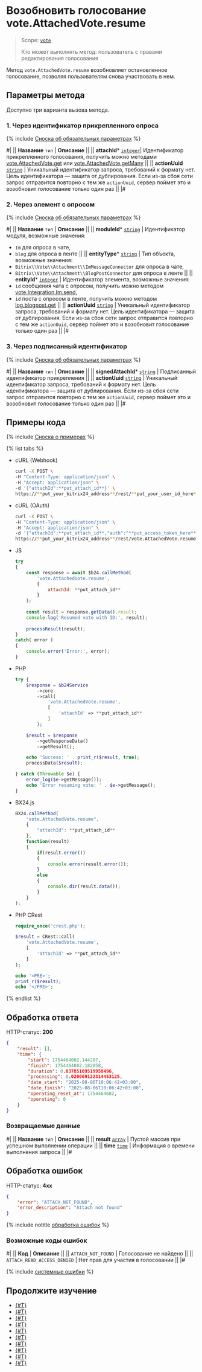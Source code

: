 # Возобновить голосование vote.AttachedVote.resume

> Scope: [`vote`](../scopes/permissions.md)
>
> Кто может выполнять метод: пользователь с правами редактирования голосования

Метод `vote.AttachedVote.resume` возобновляет остановленное голосование, позволяя пользователям снова участвовать в нем.

## Параметры метода

Доступно три варианта вызова метода.

### 1. Через идентификатор прикрепленного опроса

{% include [Сноска об обязательных параметрах](../../_includes/required.md) %}

#|
|| **Название**
`тип` | **Описание** ||
|| **attachId***
[`integer`](../data-types.md)| Идентификатор прикрепленного голосования, получить можно методами [vote.AttachedVote.get](./vote.attachedvote.get.md) или [vote.AttachedVote.getMany](./vote.attachedvote.getMany.md) ||
|| **actionUuid**
[`string`](../data-types.md) | Уникальный идентификатор запроса, требований к формату нет.
Цель идентификатора — защита от дублирования. Если из-за сбоя сети запрос отправится повторно с тем же `actionUuid`, сервер поймет это и возобновит голосование только один раз ||
|#

### 2. Через элемент с опросом

{% include [Сноска об обязательных параметрах](../../_includes/required.md) %}

#|
|| **Название**
`тип` | **Описание** ||
|| **moduleId***
[`string`](../data-types.md) | Идентификатор модуля, возможные значения:
- `Im` для опроса в чате,
- `blog` для опроса в ленте ||
|| **entityType***
[`string`](../data-types.md) | Тип объекта, возможные значения:
- `Bitrix\\Vote\\Attachment\\ImMessageConnector` для опроса в чате,
- `Bitrix\\Vote\\Attachment\\BlogPostConnector` для опроса в ленте ||
|| **entityId***
[`integer`](../data-types.md) | Идентификатор элемента, возможные значения:
- `id` сообщения чата с опросом, получить можно методом [vote.Integration.Im.send](./vote.integration.im.send.md),
- `id` поста с опросом в ленте, получить можно методом [log.blogpost.get](../log/log-blogpost-get.md) ||
|| **actionUuid**
[`string`](../data-types.md) | Уникальный идентификатор запроса, требований к формату нет.
Цель идентификатора — защита от дублирования. Если из-за сбоя сети запрос отправится повторно с тем же `actionUuid`, сервер поймет это и возобновит голосование только один раз ||
|#

### 3. Через подписанный идентификатор

{% include [Сноска об обязательных параметрах](../../_includes/required.md) %}

#|
|| **Название**
`тип` | **Описание** ||
|| **signedAttachId***
[`string`](../data-types.md) | Подписанный идентификатор прикрепления ||
|| **actionUuid**
[`string`](../data-types.md) | Уникальный идентификатор запроса, требований к формату нет.
Цель идентификатора — защита от дублирования. Если из-за сбоя сети запрос отправится повторно с тем же `actionUuid`, сервер поймет это и возобновит голосование только один раз ||
|#

## Примеры кода

{% include [Сноска о примерах](../../_includes/examples.md) %}

{% list tabs %}

- cURL (Webhook)

    ```bash
    curl -X POST \
    -H "Content-Type: application/json" \
    -H "Accept: application/json" \
    -d '{"attachId":**put_attach_id**}' \
    https://**put_your_bitrix24_address**/rest/**put_your_user_id_here**/**put_your_webbhook_here**/vote.AttachedVote.resume
    ```

- cURL (OAuth)

    ```bash
    curl -X POST \
    -H "Content-Type: application/json" \
    -H "Accept: application/json" \
    -d '{"attachId":**put_attach_id**,"auth":"**put_access_token_here**"}' \
    https://**put_your_bitrix24_address**/rest/vote.AttachedVote.resume
    ```

- JS

    ```js  
    try
    {
        const response = await $b24.callMethod(
            'vote.AttachedVote.resume',
            {
                attachId: **put_attach_id**
            }
        );
        
        const result = response.getData().result;
        console.log('Resumed vote with ID:', result);
        
        processResult(result);
    }
    catch( error )
    {
        console.error('Error:', error);
    }
    ```

- PHP

    ```php  
    try {
        $response = $b24Service
            ->core
            ->call(
                'vote.AttachedVote.resume',
                [
                    'attachId' => **put_attach_id**
                ]
            );

        $result = $response
            ->getResponseData()
            ->getResult();

        echo 'Success: ' . print_r($result, true);
        processData($result);

    } catch (Throwable $e) {
        error_log($e->getMessage());
        echo 'Error resuming vote: ' . $e->getMessage();
    }
    ```

- BX24.js

    ```js
    BX24.callMethod(
        "vote.AttachedVote.resume",
        {
            "attachId": **put_attach_id**
        },
        function(result)
        {
            if(result.error())
            {
                console.error(result.error());
            }
            else
            {
                console.dir(result.data());
            }
        }
    );
    ```

- PHP CRest

    ```php
    require_once('crest.php');

    $result = CRest::call(
        'vote.AttachedVote.resume',
        [
            'attachId' => **put_attach_id**
        ]
    );

    echo '<PRE>';
    print_r($result);
    echo '</PRE>';
    ```

{% endlist %}

## Обработка ответа

HTTP-статус: **200**

```json
{
    "result": [],
    "time": {
        "start": 1754464002.144207,
        "finish": 1754464002.182058,
        "duration": 0.03785109519958496,
        "processing": 0.020069122314453125,
        "date_start": "2025-08-06T10:06:42+03:00",
        "date_finish": "2025-08-06T10:06:42+03:00",
        "operating_reset_at": 1754464602,
        "operating": 0
    }
}
```

### Возвращаемые данные

#|
|| **Название**
`тип` | **Описание** ||
|| **result**
[`array`](../data-types.md) | Пустой массив при успешном выполнении операции ||
|| **time**
[`time`](../data-types.md#time) | Информация о времени выполнения запроса ||
|#

## Обработка ошибок

HTTP-статус: **4xx** 

```json
{
    "error": "ATTACH_NOT_FOUND",
    "error_description": "Attach not found"
}
```

{% include notitle [обработка ошибок](../../_includes/error-info.md) %}

### Возможные коды ошибок

#|
|| **Код** | **Описание** ||
|| `ATTACH_NOT_FOUND` | Голосование не найдено ||
|| `ATTACH_READ_ACCESS_DENIED` | Нет прав для участия в голосовании  ||
|#

{% include [системные ошибки](../../_includes/system-errors.md) %}

## Продолжите изучение

- [{#T}](./index.md)
- [{#T}](./vote.attachedvote.download.md)
- [{#T}](./vote.attachedvote.get.md)
- [{#T}](./vote.attachedvote.getAnswerVoted.md)
- [{#T}](./vote.attachedvote.getMany.md)
- [{#T}](./vote.attachedvote.getWithVoted.md)
- [{#T}](./vote.attachedvote.recall.md)
- [{#T}](./vote.attachedvote.stop.md)
- [{#T}](./vote.attachedvote.vote.md)
- [{#T}](./vote.integration.im.send.md)
